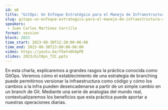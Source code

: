 ```yaml
---
id: a6
title: "GitOps: Un Enfoque Estratégico para el Manejo de Infraestructura como Código"
slug: gitops-un-enfoque-estrategico-para-el-manejo-de-infraestructura-como-codigo
speakers:
 - Juan Carlos Martínez Carrillo
format: session
block: 2023
time_start: 2023-08-30T12:20:00-06:00
time_end: 2023-08-30T13:00:00-06:00
video: https://youtu.be/fXaYv6hXpPE
slides: 2023/Git0ps_T2C.pptx
---
```



En esta charla, explicaremos a grandes rasgos la práctica conocida como GitOps. Veremos cómo el establecimiento de una estrategia de branching puede permitirnos versionar la infraestructura como código y cómo los cambios a la infra pueden desencadenarse a partir de un simple cambio en un branch de Git. Mediante una serie de analogías del mundo real, contextualizaremos los beneficios que esta práctica puede aportar a nuestras operaciones diarias.